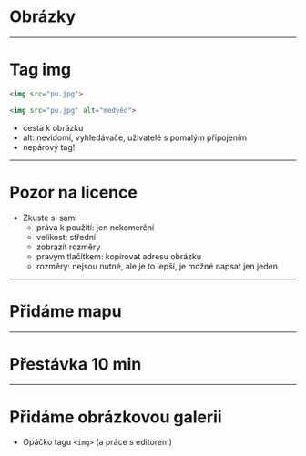 <!-- .slide: data-state="c-slide-inter" -->

# Obrázky

---

# Tag img <!-- .element: class="c-sr-only" -->

```html
<img src="pu.jpg">
```
<!-- .element: class="c-text-lg fragment fade-out" contenteditable="true" -->

```html
<img src="pu.jpg" alt="medvěd">
```
<!-- .element: class="c-text-md fragment current-visible" contenteditable="true" -->

>>>
* cesta k obrázku
* alt: nevidomí, vyhledávače, uživatelé s pomalým připojením
* nepárový tag!

---

# Pozor na licence

>>>
* Zkuste si sami
	* práva k použití: jen nekomerční
	* velikost: střední
	* zobrazit rozměry
	* pravým tlačítkem: kopírovat adresu obrázku
	* rozměry: nejsou nutné, ale je to lepší, je možné napsat jen jeden

---

<!-- .slide: data-state="c-slide-task" -->

# Přidáme mapu

---

<!-- .slide: data-state="c-slide-break" -->

# Přestávka 10 min

---

<!-- .slide: data-state="c-slide-task" -->

# Přidáme obrázkovou galerii

>>>
* Opáčko tagu `<img>` (a práce s editorem)
